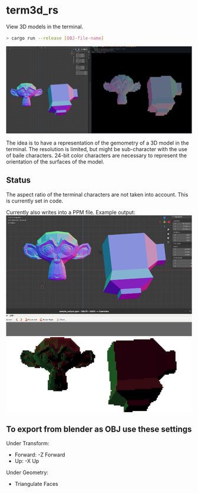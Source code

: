 # term3d_rs
View 3D models in the terminal.

```bash
> cargo run --release [OBJ-file-name]

```

![3D models will be rendered with only gemetry taken into account](terminal.jpg "Screenshot of output of term3d in a terminal (left) and the 3D editor blender (right)")

The idea is to have a representation of the gemometry of a 3D model in the terminal. The resolution is limited, but might be sub-character with the use of baile characters. 24-bit color characters are necessary to represent the orientation of the surfaces of the model.

## Status

The aspect ratio of the terminal characters are not taken into account. This is currently set in code.

Currently also writes into a PPM file. Example output:
![3D models will be rendered with only gemetry taken into account](term3d_screenshot.jpg "Screenshot of output of term3d in PPM file (above) and the 3D editor blender (below)")


## To export from blender as OBJ use these settings

Under Transform:
* Forward: -Z Forward
* Up: -X Up

Under Geometry:
* Triangulate Faces

